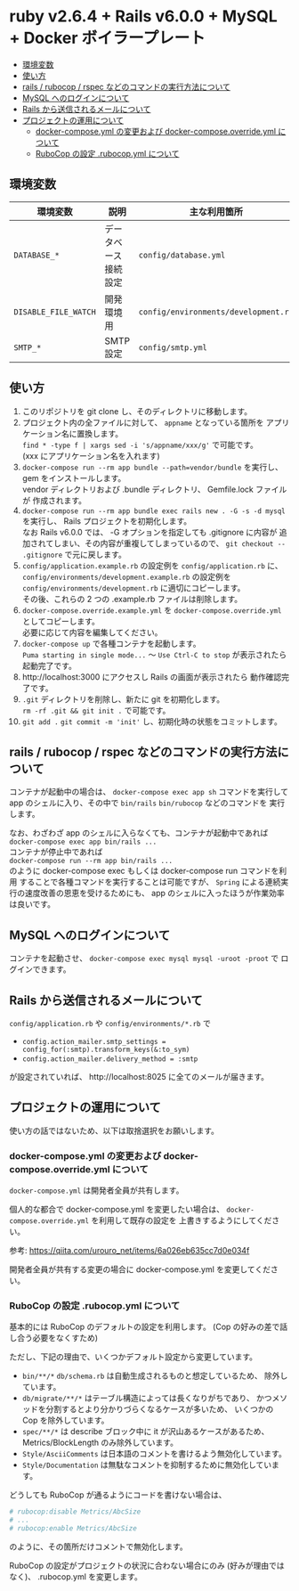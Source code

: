 # ruby v2.6.4 + Rails v6.0.0 + MySQL + Docker ボイラープレート

- [環境変数](#env-vars)
- [使い方](#how-to-use)
- [rails / rubocop / rspec などのコマンドの実行方法について](#rails-commands)
- [MySQL へのログインについて](#mysql)
- [Rails から送信されるメールについて](#smtp)
- [プロジェクトの運用について](#rules)
    - [docker-compose.yml の変更および docker-compose.override.yml について](#rules-docker)
    - [RuboCop の設定 .rubocop.yml について](#rules-rubocop)

<a name="env-vars">

## 環境変数

| 環境変数             | 説明                 | 主な利用箇所                         |
| -------------------- | -------------------- | ------------------------------------ |
| `DATABASE_*`         | データベース接続設定 | `config/database.yml`                |
| `DISABLE_FILE_WATCH` | 開発環境用           | `config/environments/development.rb` |
| `SMTP_*`             | SMTP設定             | `config/smtp.yml`                    |

<a name="how-to-use">

## 使い方

1. このリポジトリを git clone し、そのディレクトリに移動します。
2. プロジェクト内の全ファイルに対して、 `appname` となっている箇所を
   アプリケーション名に置換します。  
   `find * -type f | xargs sed -i 's/appname/xxx/g'` で可能です。  
   (xxx にアプリケーション名を入れます)
3. `docker-compose run --rm app bundle --path=vendor/bundle` を実行し、
    gem をインストールします。  
    vendor ディレクトリおよび .bundle ディレクトリ、 Gemfile.lock ファイルが
    作成されます。
4. `docker-compose run --rm app bundle exec rails new . -G -s -d mysql`
    を実行し、 Rails プロジェクトを初期化します。  
    なお Rails v6.0.0 では、 -G オプションを指定しても .gitignore に内容が
    追加されてしまい、その内容が重複してしまっているので、
    `git checkout -- .gitignore` で元に戻します。
5. `config/application.example.rb` の設定例を `config/application.rb` に、
   `config/environments/development.example.rb` の設定例を
   `config/environments/development.rb` に適切にコピーします。  
   その後、これらの 2 つの .example.rb ファイルは削除します。
6. `docker-compose.override.example.yml` を `docker-compose.override.yml`
   としてコピーします。  
   必要に応じて内容を編集してください。
7. `docker-compose up` で各種コンテナを起動します。  
   `Puma starting in single mode...` ～ `Use Ctrl-C to stop` が表示されたら
   起動完了です。
8. http://localhost:3000 にアクセスし Rails の画面が表示されたら
   動作確認完了です。
9. `.git` ディレクトリを削除し、新たに git を初期化します。  
   `rm -rf .git && git init .` で可能です。
10. `git add .` `git commit -m 'init'` し、初期化時の状態をコミットします。

<a name="rails-commands">

## rails / rubocop / rspec などのコマンドの実行方法について

コンテナが起動中の場合は、 `docker-compose exec app sh` コマンドを実行して
app のシェルに入り、その中で `bin/rails` `bin/rubocop` などのコマンドを
実行します。

なお、わざわざ app のシェルに入らなくても、コンテナが起動中であれば    
`docker-compose exec app bin/rails ...`  
コンテナが停止中であれば  
`docker-compose run --rm app bin/rails ...`  
のように docker-compose exec もしくは docker-compose run コマンドを利用
することで各種コマンドを実行することは可能ですが、
`Spring` による連続実行の速度改善の恩恵を受けるためにも、
app のシェルに入ったほうが作業効率は良いです。

<a name="mysql">

## MySQL へのログインについて

コンテナを起動させ、 `docker-compose exec mysql mysql -uroot -proot` で
ログインできます。

<a name="smtp">

## Rails から送信されるメールについて

`config/application.rb` や `config/environments/*.rb` で

- `config.action_mailer.smtp_settings = config_for(:smtp).transform_keys(&:to_sym)`
- `config.action_mailer.delivery_method = :smtp`

が設定されていれば、 http://localhost:8025 に全てのメールが届きます。

<a name="rules">

## プロジェクトの運用について

使い方の話ではないため、以下は取捨選択をお願いします。

<a name="rules-docker">

### docker-compose.yml の変更および docker-compose.override.yml について

`docker-compose.yml` は開発者全員が共有します。

個人的な都合で docker-compose.yml を変更したい場合は、
`docker-compose.override.yml` を利用して既存の設定を
上書きするようにしてください。

参考: https://qiita.com/urouro_net/items/6a026eb635cc7d0e034f

開発者全員が共有する変更の場合に docker-compose.yml を変更してください。

<a name="rules-rubocop">

### RuboCop の設定 .rubocop.yml について

基本的には RuboCop のデフォルトの設定を利用します。
(Cop の好みの差で話し合う必要をなくすため)

ただし、下記の理由で、いくつかデフォルト設定から変更しています。

- `bin/**/*` `db/schema.rb` は自動生成されるものと想定しているため、
  除外しています。
- `db/migrate/**/*` はテーブル構造によっては長くなりがちであり、
  かつメソッドを分割するとより分かりづらくなるケースが多いため、
  いくつかの Cop を除外しています。
- `spec/**/*` は describe ブロック中に it が沢山あるケースがあるため、
  Metrics/BlockLength のみ除外しています。
- `Style/AsciiComments` は日本語のコメントを書けるよう無効化しています。
- `Style/Documentation` は無駄なコメントを抑制するために無効化しています。

どうしても RuboCop が通るようにコードを書けない場合は、

```ruby
# rubocop:disable Metrics/AbcSize
# ...
# rubocop:enable Metrics/AbcSize 
```

のように、その箇所だけコメントで無効化します。

RuboCop の設定がプロジェクトの状況に合わない場合にのみ (好みが理由ではなく)、
.rubocop.yml を変更します。
